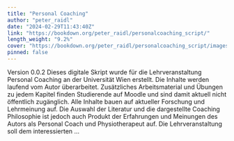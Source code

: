 ```yaml
---
title: "Personal Coaching"
author: "peter_raidl"
date: "2024-02-29T11:43:40Z"
link: "https://bookdown.org/peter_raidl/personalcoaching_script/"
length_weight: "9.2%"
cover: "https://bookdown.org/peter_raidl/personalcoaching_script/images/cover.png"
pinned: false
---
```


Version 0.0.2 Dieses digitale Skript wurde für die Lehrveranstaltung Personal Coaching an der Universität Wien erstellt. Die Inhalte werden laufend vom Autor überarbeitet. Zusätzliches Arbeitsmaterial und Übungen zu jedem Kapitel finden Studierende auf Moodle und sind damit aktuell nicht öffentlich zugänglich. Alle Inhalte bauen auf aktueller Forschung und Lehrmeinung auf. Die Auswahl der Literatur und die dargestellte Coaching Philosophie ist jedoch auch Produkt der Erfahrungen und Meinungen des Autors als Personal Coach und Physiotherapeut auf. Die Lehrveranstaltung soll dem interessierten ...
